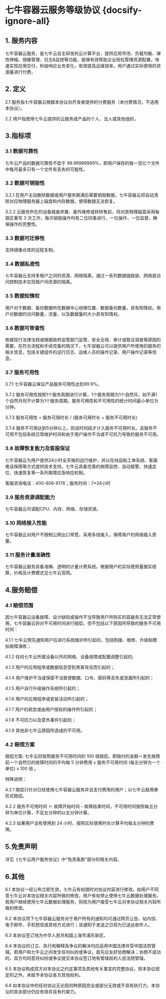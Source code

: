 # 七牛容器云服务等级协议 {docsify-ignore-all}

## 1. 服务内容

七牛容器云服务，是七牛云自主研发的云计算平台，提供应用市场、负载均衡、弹性伸缩、镜像管理、日志&监控等功能，能够有效帮助企业轻松管理资源配置，快速实现应用交付，秒级响应业务变化，有效提高运维效率。用户通过实际使用的资源量进行付费。

## 2. 定义

2.1 服务指七牛容器云根据本协议向开发者提供的付费服务（未付费情况，不适用本协议）。

2.2 用户指使用七牛云提供的云服务或产品的个人、法人或其他组织。

## 3.指标项

### 3.1 数据可靠性

七牛云产品的数据可靠性不低于 99.99999999%，即用户保存的每一百亿个文件中每月最多只有一个文件有丢失的可能性。

### 3.2 数据可销毁性

3.2.1 在用户主动删除数据或用户服务期满后需要销毁数据，七牛容器云将自动清除对应物理服务器上磁盘和内存数据，使得数据无法恢复。

3.2.2 云服务所在的设备报废弃置、委外维修或转转售前，将对其物理磁盘采用每扇区重写 3 次工作，每次销毁操作均有二位同事进行，一位操作，一位监督，确保操作的完整性。

### 3.3 数据可迁移性

支持镜像仓库的远程复制。

### 3.4 数据私密性

七牛容器云支持多租户之间的资源、网络隔离，通过一系列数据链路层、网络层访问控制技术实现租户间资源的隔离。

### 3.5 数据知情权

用户对于数据、备份数据所在数据中心地理位置、数据备份数量，具有知情权。用户对数据的访问数量，流量，以及数据量的大小具有知情权。

### 3.6 数据可审查性

依据现行法律法规或根据政府监管部门监管、安全合规、审计或取证调查等原因的需要，在符合流程和手续完备的情况下，七牛容器云可以提供用户所使用的服务的相关信息，包括关键组件的运行日志、运维人员的操作记录、用户操作记录等信息。

### 3.7 服务可用性

3.7.1 七牛容器云保证产品服务可用性达到99.9%。

3.7.2 服务可用性按照1个服务周期进行计算，1个服务周期为1个自然月，如不满1个自然月则不计算为1个服务周期。服务可用性和不可用性的统计时间最小单位为分钟。

3.7.3 服务可用性 = 服务可用时长 / (服务可用时长 + 服务不可用时长)

3.7.4 服务不可用达到5分钟以上，则该时间段才计入服务不可用时长。且服务不可用不包括系统日常维护时间和由于用户操作不当或不可抗力导致的服务不可用。

### 3.8 故障恢复能力及客服保证

七牛容器云为用户提供24小时全天候的运行维护，并以在线自助工单系统、客服电话保障等方式提供技术支持。七牛云具备完善的故障监控、自动报警、快速定位、快速恢复等一系列故障应急响应机制。

客服咨询电话：400-808-9176；服务时间：7*24小时

### 3.9 服务资源调配能力

七牛容器云可调配CPU、内存、网络、存储资源。

### 3.10 网络接入性能

七牛容器云对用户不限制公网出口带宽，采用多线接入，保障用户的网络接入质量。

### 3.11 服务计量准确性

七牛容器云服务具备准确、透明的计量计费系统。根据用户的实际使用量据实结算，价格及计费模式见七牛云官网。

## 4.服务赔偿

### 4.1 赔偿范围

因七牛容器云设备故障、设计缺陷或操作不当导致用户所购买的容器务无法正常使用，七牛容器云将对不可用时间进行赔偿，但不包括以下原因所导致的服务不可用时间：

4.1.1 七牛云预先通知用户后进行系统维护所引起的，包括割接、维修、升级和模拟故障演练；

4.1.2 任何七牛云所属设备以外的网络、设备故障或配置调整引起的;

4.1.3 用户的应用程序或数据信息受到黑客攻击而引起的；

4.1.4 用户维护不当或保密不当致使数据、口令、密码等丢失或泄漏所引起的；

4.1.5 用户自行升级操作系统所引起的；

4.1.6 用户的应用程序或安装活动所引起的；

4.1.7 用户的疏忽或由用户授权的操作所引起的；

4.1.8 不可抗力以及意外事件引起的；

4.1.9 其他非七牛云原因所造成的不可用。

### 4.2 赔偿方案

赔偿方案: 七牛云将按照服务不可用时间的 100 倍赔偿，即赔付的金额＝发生故障前一个自然日的故障时间的平均每 5 分钟费用 x 服务不可用时间 (每五分钟为一个单位) x 100 倍 。

特殊说明：

4.2.1 赔偿只针对已经使用七牛容器云服务并且支付费用的用户；以七牛云抵用券形式赔偿。

4.2.2 服务不可用时间 ＝ 故障开始时间 - 故障结束时间，不可用时间按照每五分钟为单位计算，不足五分钟的以五分钟计算。

4.2.3 如果用户没有使用到 24 小时，按照实际使用时长计算平均每五分钟的费用。

## 5.免责声明

详见《七牛云用户服务协议》中"免责条款"部分的相关内容。

## 6.其他

6.1 本协议一经公布立即生效，七牛云有权随时对协议内容进行修改。如用户不同意七牛云对本协议相关内容所做的修改，用户有权停止使用七牛云数据处理服务。若用户继续使用七牛云数据处理服务，则视为用户接受七牛云对本协议相关内容所做的修改。

6.2 本协议项下七牛容器云服务对于用户所有的通知均可通过网页公告、站内信、电子邮件、手机短信或其他方式进行；该通知于发送之日视为已送达收件人。

6.3 本协议签订地为中华人民共和国上海市浦东新区。

6.4 本协议的订立、执行和解释及争议的解决均应适用中国法律并受中国法院管辖。若用户和七牛云之间发生任何纠纷或争议，首先应友好协商解决；协商不成功的，双方均同意将纠纷或争议提交本协议签订地有管辖权的人民法院管辖。

6.5 本协议构成双方对本协议之约定事项及其他有关事宜的完整协议，除本协议规定的之外，未赋予本协议各方其他权利。

6.6 如本协议中的任何协议无论因何种原因完全或部分无效或不具有执行力，本协议的其余部分仍应有效并且有约束力。






















